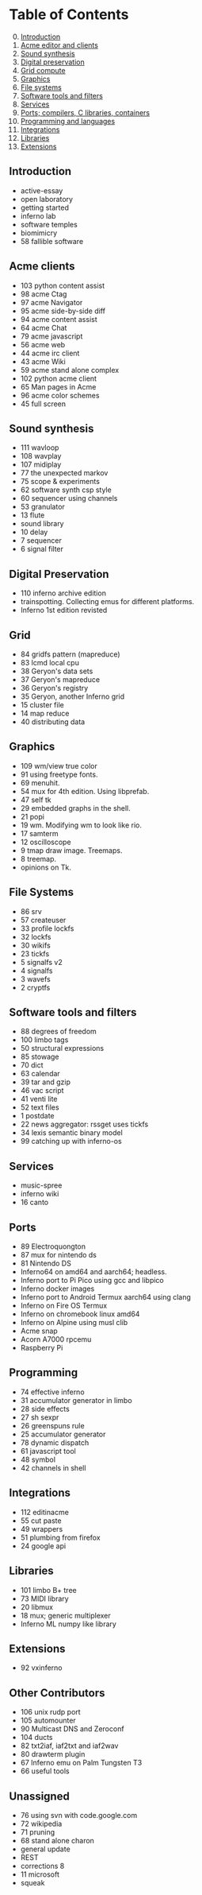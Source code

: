 
# Table of Contents
0. [Introduction](introduction.md)
0. [Acme editor and clients](acme.md)
0. [Sound synthesis](sound.md)
0. [Digital preservation](preservation.md)
0. [Grid compute](grid.md)
0. [Graphics](graphics.md)
0. [File systems](filesystems.md)
0. [Software tools and filters](tools.md)
0. [Services](services.md)
0. [Ports; compilers, C libraries, containers](ports.md)
0. [Programming and languages](programming.md)
0. [Integrations](integrations.md)
0. [Libraries](libraries.md)
0. [Extensions](extensions.md)

## Introduction
* active-essay
* open laboratory
* getting started
* inferno lab
* software temples
* biomimicry
* 58 fallible software

## Acme clients
* 103 python content assist
* 98 acme Ctag
* 97 acme Navigator
* 95 acme side-by-side diff
* 94 acme content assist
* 64 acme Chat
* 79 acme javascript
* 56 acme web
* 44 acme irc client
* 43 acme Wiki
* 59 acme stand alone complex
* 102 python acme client
* 65 Man pages in Acme
* 96 acme color schemes
* 45 full screen

## Sound synthesis
* 111 wavloop
* 108 wavplay
* 107 midiplay
* 77 the unexpected markov
* 75 scope & experiments
* 62 software synth csp style
* 60 sequencer using channels
* 53 granulator
* 13 flute
* sound library
* 10 delay
* 7 sequencer
* 6 signal filter

## Digital Preservation
* 110 inferno archive edition
* trainspotting. Collecting emus for different platforms.
* Inferno 1st edition revisted

## Grid
* 84 gridfs pattern (mapreduce)
* 83 lcmd local cpu
* 38 Geryon's data sets
* 37 Geryon's mapreduce
* 36 Geryon's registry
* 35 Geryon, another Inferno grid
* 15 cluster file
* 14 map reduce
* 40 distributing data

## Graphics
* 109 wm/view true color
* 91 using freetype fonts.
* 69 menuhit.
* 54 mux for 4th edition.  Using libprefab.
* 47 self tk
* 29 embedded graphs in the shell.
* 21 popi
* 19 wm. Modifying wm to look like rio.
* 17 samterm
* 12 oscilloscope
* 9 tmap draw image. Treemaps.
* 8 treemap.
* opinions on Tk.

## File Systems
* 86 srv
* 57 createuser
* 33 profile lockfs
* 32 lockfs
* 30 wikifs
* 23 tickfs
* 5 signalfs v2
* 4 signalfs
* 3 wavefs
* 2 cryptfs

## Software tools and filters
* 88 degrees of freedom
* 100 limbo tags
* 50 structural expressions
* 85 stowage
* 70 dict
* 63 calendar
* 39 tar and gzip
* 46 vac script
* 41 venti lite
* 52 text files
* 1 postdate
* 22 news aggregator: rssget uses tickfs
* 34 lexis semantic binary model
* 99 catching up with inferno-os

## Services
* music-spree
* inferno wiki
* 16 canto

## Ports
* 89 Electroquongton
* 87 mux for nintendo ds
* 81 Nintendo DS
* Inferno64 on amd64 and aarch64; headless.
* Inferno port to Pi Pico using gcc and libpico
* Inferno docker images
* Inferno port to Android Termux aarch64 using clang
* Inferno on Fire OS Termux
* Inferno on chromebook linux amd64
* Inferno on Alpine using musl clib
* Acme snap
* Acorn A7000 rpcemu
* Raspberry Pi

## Programming
* 74 effective inferno
* 31 accumulator generator in limbo
* 28 side effects
* 27 sh sexpr
* 26 greenspuns rule
* 25 accumulator generator
* 78 dynamic dispatch
* 61 javascript tool
* 48 symbol
* 42 channels in shell

## Integrations
* 112 editinacme
* 55 cut paste
* 49 wrappers
* 51 plumbing from firefox
* 24 google api

## Libraries
* 101 limbo B+ tree
* 73 MIDI library
* 20 libmux
* 18 mux; generic multiplexer
* Inferno ML numpy like library 

## Extensions
* 92 vxinferno

## Other Contributors
* 106 unix rudp port
* 105 automounter
* 90 Multicast DNS and Zeroconf
* 104 ducts
* 82 txt2iaf, iaf2txt and iaf2wav
* 80 drawterm plugin
* 67 Inferno emu on Palm Tungsten T3
* 66 useful tools

## Unassigned
* 76 using svn with code.google.com
* 72 wikipedia
* 71 pruning
* 68 stand alone charon
* general update
* REST
* corrections 8
* 11 microsoft
* squeak

